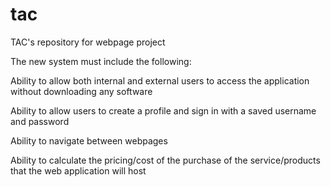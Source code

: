 # tac
TAC's repository for webpage project

The new system must include the following:

Ability to allow both internal and external users to access the application without downloading any software

Ability to allow users to create a profile and sign in with a saved username and password

Ability to navigate between webpages

Ability to calculate the pricing/cost of the purchase of the service/products that the web application will host